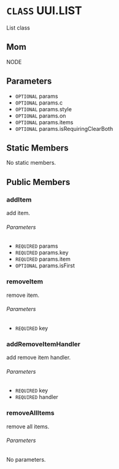 # `CLASS` UUI.LIST
List class

## Mom
NODE

## Parameters
* `OPTIONAL` params 
* `OPTIONAL` params.c 
* `OPTIONAL` params.style 
* `OPTIONAL` params.on 
* `OPTIONAL` params.items 
* `OPTIONAL` params.isRequiringClearBoth 

## Static Members
No static members.

## Public Members

### addItem
add item.
###### Parameters
* `REQUIRED` params
* `REQUIRED` params.key
* `REQUIRED` params.item
* `OPTIONAL` params.isFirst

### removeItem
remove item.
###### Parameters
* `REQUIRED` key

### addRemoveItemHandler
add remove item handler.
###### Parameters
* `REQUIRED` key
* `REQUIRED` handler

### removeAllItems
remove all items.
###### Parameters
No parameters.
